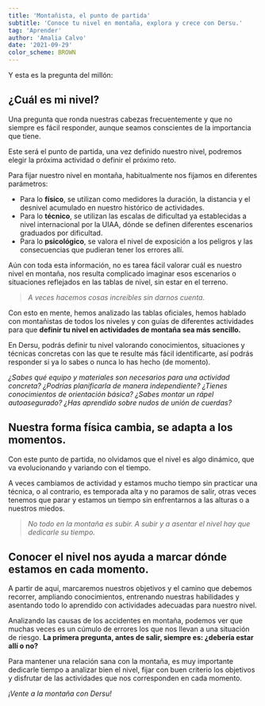 ```yaml
---
title: 'Montañista, el punto de partida'
subtitle: 'Conoce tu nivel en montaña, explora y crece con Dersu.'
tag: 'Aprender'
author: 'Amalia Calvo'
date: '2021-09-29'
color_scheme: BROWN
---
```


Y esta es la pregunta del millón:

## ¿Cuál es mi nivel?

Una pregunta que ronda nuestras cabezas frecuentemente y que no siempre es fácil responder, aunque seamos conscientes de la importancia que tiene.

Este será el punto de partida, una vez definido nuestro nivel, podremos elegir la próxima actividad o definir el próximo reto.

Para fijar nuestro nivel en montaña, habitualmente nos fijamos en diferentes parámetros:

- Para lo **físico**, se utilizan como medidores la duración, la distancia y el desnivel acumulado en nuestro histórico de actividades.
- Para lo **técnico**, se utilizan las escalas de dificultad ya establecidas a nivel internacional por la UIAA, dónde se definen diferentes escenarios graduados por dificultad.
- Para lo **psicológico**, se valora el nivel de exposición a los peligros y las consecuencias que pudieran tener los errores allí.

Aún con toda esta información, no es tarea fácil valorar cuál es nuestro nivel en montaña, nos resulta complicado imaginar esos escenarios o situaciones reflejados en las tablas de nivel, sin estar en el terreno.

> *A veces hacemos cosas increíbles sin darnos cuenta.*

Con esto en mente, hemos analizado las tablas oficiales, hemos hablado con montañistas de todos los niveles y con guías de diferentes actividades para que **definir tu nivel en actividades de montaña sea más sencillo.**

En Dersu, podrás definir tu nivel valorando conocimientos, situaciones y técnicas concretas con las que te resulte más fácil identificarte, así podrás responder si ya lo sabes o nunca lo has hecho (de momento).

*¿Sabes qué equipo y materiales son necesarios para una actividad concreta?*
*¿Podrías planificarla de manera independiente?*
*¿Tienes conocimientos de orientación básica?*
*¿Sabes montar un rápel autoasegurado?*
*¿Has aprendido sobre nudos de unión de cuerdas?*

## Nuestra forma física cambia, se adapta a los momentos.

Con este punto de partida, no olvidamos que el nivel es algo dinámico, que va evolucionando y variando con el tiempo.

A veces cambiamos de actividad y estamos mucho tiempo sin practicar una técnica, o al contrario, es temporada alta y no paramos de salir, otras veces tenemos que parar y estamos un tiempo sin enfrentarnos a las alturas o a nuestros miedos.

> *No todo en la montaña es subir. A subir y a asentar el nivel hay que dedicarle su tiempo.*

## Conocer el nivel nos ayuda a marcar dónde estamos en cada momento.

A partir de aquí, marcaremos nuestros objetivos y el camino que debemos recorrer, ampliando conocimientos, entrenando nuestras habilidades y asentando todo lo aprendido con actividades adecuadas para nuestro nivel.

Analizando las causas de los accidentes en montaña, podemos ver que muchas veces es un cúmulo de errores los que nos llevan a una situación de riesgo. **La primera pregunta, antes de salir, siempre es: ¿debería estar allí o no?**

Para mantener una relación sana con la montaña, es muy importante dedicarle tiempo a analizar bien el nivel, fijar con buen criterio los objetivos y disfrutar de las actividades que nos corresponden en cada momento.

*¡Vente a la montaña con Dersu!*
